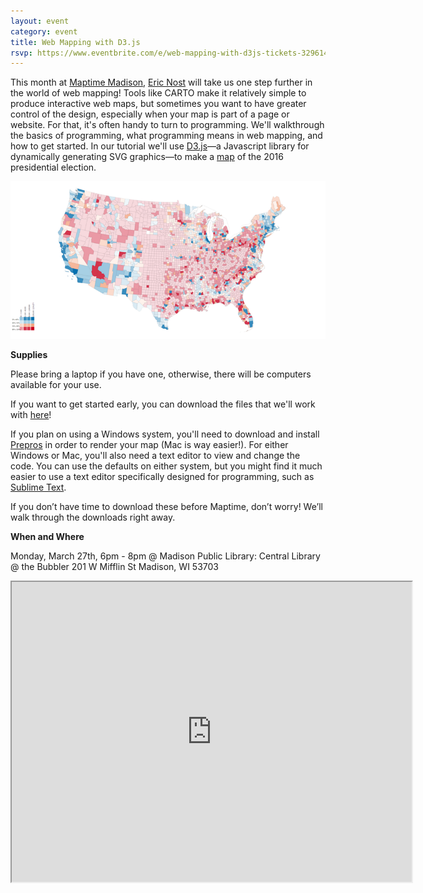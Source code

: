 ```yaml
---
layout: event
category: event
title: Web Mapping with D3.js
rsvp: https://www.eventbrite.com/e/web-mapping-with-d3js-tickets-32961404448
---
```


This month at [Maptime Madison](http://maptime.io/madison/), [Eric Nost](https://twitter.com/ericnost?lang=en) will take us one step further in the world of web mapping! Tools like CARTO make it relatively simple to produce interactive web maps, but sometimes you want to have greater control of the design, especially when your map is part of a page or website. For that, it's often handy to turn to programming. We'll walkthrough the basics of programming, what programming means in web mapping, and how to get started. In our tutorial we'll use [D3.js](https://d3js.org/)—a Javascript library for dynamically generating SVG graphics—to make a [map](http://ericnost.github.io/election2016/) of the 2016 presidential election.

<img src="./img/D3.png">

**Supplies**

Please bring a laptop if you have one, otherwise, there will be computers available for your use.

If you want to get started early, you can download the files that we'll work with [here](https://github.com/ericnost/ericnost.github.io)!

If you plan on using a Windows system, you'll need to download and install [Prepros](https://prepros.io/) in order to render your map (Mac is way easier!). For either Windows or Mac, you'll also need a text editor to view and change the code. You can use the defaults on either system, but you might find it much easier to use a text editor specifically designed for programming, such as [Sublime Text](https://www.sublimetext.com/3).

If you don’t have time to download these before Maptime, don’t worry! We’ll walk through the downloads right away.

<!-- **Pizza!!!**

There will be free pizza donated by [Carto](https://carto.com/)! Please RSVP so we know how much pizza to get! -->

**When and Where**

Monday, March 27th, 6pm - 8pm @ Madison Public Library: Central Library @ the Bubbler
201 W Mifflin St Madison, WI 53703

<iframe src="https://www.google.com/maps/d/embed?mid=zG58qKgtMl1U.k2k7JGCKTZUE" width="640" height="480"></iframe>
